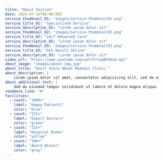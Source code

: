 ```yaml
---
title: "About Section"
date: 2024-07-18T00:00:00Z
service_thumbnail_01: "images/service-thumbnail01.png"
service_title_01: "Specialised Service"
service_description_01: "Lorem ipsum dolor sit"
service_thumbnail_02: "images/service-thumbnail02.png"
service_title_02: "24/7 Advanced Care"
service_description_02: "Lorem ipsum dolor sit"
service_thumbnail_03: "images/service-thumbnail03.png"
service_title_03: "Get Result Online"
service_description_03: "Lorem ipsum dolor sit"
video_url: "https://www.youtube.com/watch?v=pBFQdxA-apI"
about_image: "images/about-img.jpg"
about_title: "Short Story About Mededin Clinic."
about_description: |
    Lorem ipsum dolor sit amet, consectetur adipisicing elit, sed do eiusmod tempor incididunt ut labore et dolore magna aliqua. Ut enim ad minim veniam, quis nostrud exercitation.
about_additional_text: |
    Sed do eiusmod tempor incididunt ut labore et dolore magna aliqua. Ut enim ad minim veniam, quis nostrud exercitation.
readmore_link: "#"
facilities:
  - count: "1000+"
    label: "Happy Patients"
    color: "blue"
  - count: "215+"
    label: "Expert Doctors"
    color: "green"
  - count: "315+"
    label: "Hospital Rooms"
    color: "yellow"
  - count: "106+"
    label: "Award Winner"
    color: "gray"
---
```


